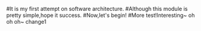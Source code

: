 #It is my first attempt on software architecture.
#Although this module is pretty simple,hope it success.
#Now,let's begin!
#More test!Interesting~
oh oh oh~
change1

